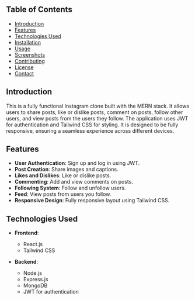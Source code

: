 
## Table of Contents

- [Introduction](#introduction)
- [Features](#features)
- [Technologies Used](#technologies-used)
- [Installation](#installation)
- [Usage](#usage)
- [Screenshots](#screenshots)
- [Contributing](#contributing)
- [License](#license)
- [Contact](#contact)

## Introduction

This is a fully functional Instagram clone built with the MERN stack. It allows users to share posts, like or dislike posts, comment on posts, follow other users, and view posts from the users they follow. The application uses JWT for authentication and Tailwind CSS for styling. It is designed to be fully responsive, ensuring a seamless experience across different devices.

## Features

- **User Authentication**: Sign up and log in using JWT.
- **Post Creation**: Share images and captions.
- **Likes and Dislikes**: Like or dislike posts.
- **Commenting**: Add and view comments on posts.
- **Following System**: Follow and unfollow users.
- **Feed**: View posts from users you follow.
- **Responsive Design**: Fully responsive layout using Tailwind CSS.

## Technologies Used

- **Frontend**:
  - React.js
  - Tailwind CSS

- **Backend**:
  - Node.js
  - Express.js
  - MongoDB
  - JWT for authentication





